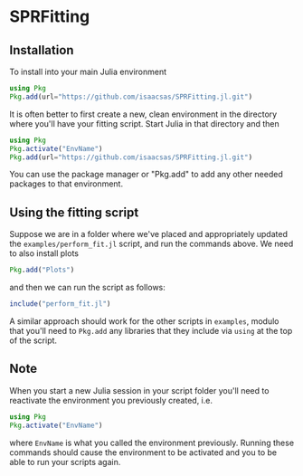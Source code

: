 # SPRFitting


## Installation
To install into your main Julia environment
```julia
using Pkg
Pkg.add(url="https://github.com/isaacsas/SPRFitting.jl.git")
```
It is often better to first create a new, clean environment in the directory where
you'll have your fitting script. Start Julia in that directory and then
```julia
using Pkg
Pkg.activate("EnvName")
Pkg.add(url="https://github.com/isaacsas/SPRFitting.jl.git")
```
You can use the package manager or "Pkg.add" to add any other needed packages to
that environment.

## Using the fitting script
Suppose we are in a folder where we've placed and appropriately updated the `examples/perform_fit.jl` script, and run the commands above. We need to also install plots
```julia
Pkg.add("Plots")
```
and then we can run the script as follows:
```julia
include("perform_fit.jl")
```
A similar approach should work for the other scripts in `examples`, modulo that you'll need to `Pkg.add` any libraries that they include via `using` at the top of the script.

## Note
When you start a new Julia session in your script folder you'll need to reactivate the environment you previously created, i.e.
```julia
using Pkg
Pkg.activate("EnvName")
```
where `EnvName` is what you called the environment previously. Running these commands should cause the environment to be activated and you to be able to run your scripts again.
